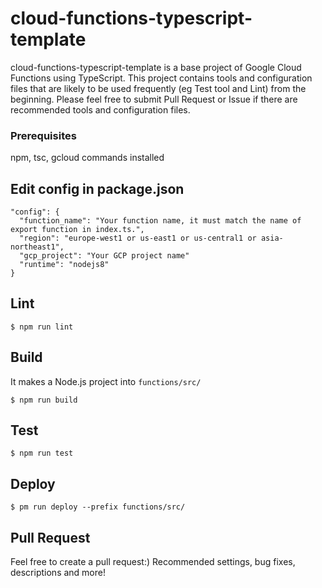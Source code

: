 # cloud-functions-typescript-template
cloud-functions-typescript-template is a base project of Google Cloud Functions using TypeScript. This project contains tools and configuration files that are likely to be used frequently (eg Test tool and Lint) from the beginning. Please feel free to submit Pull Request or Issue if there are recommended tools and configuration files.

### Prerequisites
npm, tsc, gcloud commands installed

## Edit config in package.json

```
"config": {
  "function_name": "Your function name, it must match the name of export function in index.ts.",
  "region": "europe-west1 or us-east1 or us-central1 or asia-northeast1",
  "gcp_project": "Your GCP project name"
  "runtime": "nodejs8"
}
```

## Lint

```
$ npm run lint
```

## Build
It makes a Node.js project into `functions/src/`

```
$ npm run build
```

## Test

```
$ npm run test
```

## Deploy

```
$ pm run deploy --prefix functions/src/
```

## Pull Request
Feel free to create a pull request:) Recommended settings, bug fixes, descriptions and more!